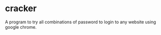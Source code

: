 # cracker
A program to try all combinations of password to login to any website using google chrome.
